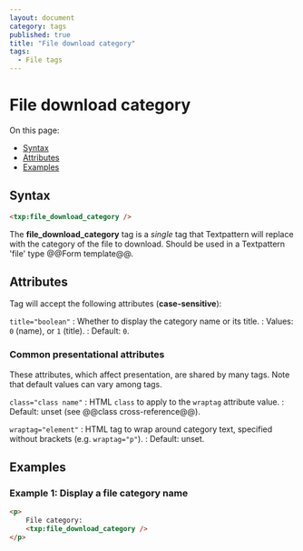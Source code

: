 ```yaml
---
layout: document
category: tags
published: true
title: "File download category"
tags:
  - File tags
---
```


# File download category

On this page:

* [Syntax](#syntax)
* [Attributes](#attributes)
* [Examples](#examples)

## Syntax

~~~ html
<txp:file_download_category />
~~~

The **file_download_category** tag is a *single* tag that Textpattern will replace with the category of the file to download. Should be used in a Textpattern 'file' type @@Form template@@.

## Attributes

Tag will accept the following attributes (**case-sensitive**):

`title="boolean"`
: Whether to display the category name or its title.
: Values: `0` (name), or `1` (title).
: Default: `0`.

### Common presentational attributes

These attributes, which affect presentation, are shared by many tags. Note that default values can vary among tags.

`class="class name"`
: HTML `class` to apply to the `wraptag` attribute value.
: Default: unset (see @@class cross-reference@@).

`wraptag="element"`
: HTML tag to wrap around category text, specified without brackets (e.g. `wraptag="p"`).
: Default: unset.

## Examples

### Example 1: Display a file category name

~~~ html
<p>
    File category:
    <txp:file_download_category />
</p>
